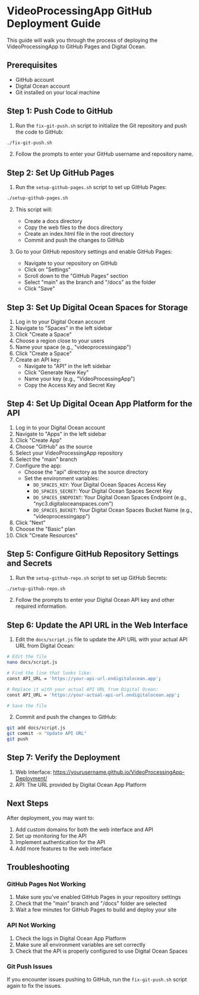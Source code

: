 # VideoProcessingApp GitHub Deployment Guide

This guide will walk you through the process of deploying the VideoProcessingApp to GitHub Pages and Digital Ocean.

## Prerequisites

- GitHub account
- Digital Ocean account
- Git installed on your local machine

## Step 1: Push Code to GitHub

1. Run the `fix-git-push.sh` script to initialize the Git repository and push the code to GitHub:

```bash
./fix-git-push.sh
```

2. Follow the prompts to enter your GitHub username and repository name.

## Step 2: Set Up GitHub Pages

1. Run the `setup-github-pages.sh` script to set up GitHub Pages:

```bash
./setup-github-pages.sh
```

2. This script will:
   - Create a docs directory
   - Copy the web files to the docs directory
   - Create an index.html file in the root directory
   - Commit and push the changes to GitHub

3. Go to your GitHub repository settings and enable GitHub Pages:
   - Navigate to your repository on GitHub
   - Click on "Settings"
   - Scroll down to the "GitHub Pages" section
   - Select "main" as the branch and "/docs" as the folder
   - Click "Save"

## Step 3: Set Up Digital Ocean Spaces for Storage

1. Log in to your Digital Ocean account
2. Navigate to "Spaces" in the left sidebar
3. Click "Create a Space"
4. Choose a region close to your users
5. Name your space (e.g., "videoprocessingapp")
6. Click "Create a Space"
7. Create an API key:
   - Navigate to "API" in the left sidebar
   - Click "Generate New Key"
   - Name your key (e.g., "VideoProcessingApp")
   - Copy the Access Key and Secret Key

## Step 4: Set Up Digital Ocean App Platform for the API

1. Log in to your Digital Ocean account
2. Navigate to "Apps" in the left sidebar
3. Click "Create App"
4. Choose "GitHub" as the source
5. Select your VideoProcessingApp repository
6. Select the "main" branch
7. Configure the app:
   - Choose the "api" directory as the source directory
   - Set the environment variables:
     - `DO_SPACES_KEY`: Your Digital Ocean Spaces Access Key
     - `DO_SPACES_SECRET`: Your Digital Ocean Spaces Secret Key
     - `DO_SPACES_ENDPOINT`: Your Digital Ocean Spaces Endpoint (e.g., "nyc3.digitaloceanspaces.com")
     - `DO_SPACES_BUCKET`: Your Digital Ocean Spaces Bucket Name (e.g., "videoprocessingapp")
8. Click "Next"
9. Choose the "Basic" plan
10. Click "Create Resources"

## Step 5: Configure GitHub Repository Settings and Secrets

1. Run the `setup-github-repo.sh` script to set up GitHub Secrets:

```bash
./setup-github-repo.sh
```

2. Follow the prompts to enter your Digital Ocean API key and other required information.

## Step 6: Update the API URL in the Web Interface

1. Edit the `docs/script.js` file to update the API URL with your actual API URL from Digital Ocean:

```bash
# Edit the file
nano docs/script.js

# Find the line that looks like:
const API_URL = 'https://your-api-url.ondigitalocean.app';

# Replace it with your actual API URL from Digital Ocean:
const API_URL = 'https://your-actual-api-url.ondigitalocean.app';

# Save the file
```

2. Commit and push the changes to GitHub:

```bash
git add docs/script.js
git commit -m "Update API URL"
git push
```

## Step 7: Verify the Deployment

1. Web Interface: https://yourusername.github.io/VideoProcessingApp-Deployment/
2. API: The URL provided by Digital Ocean App Platform

## Next Steps

After deployment, you may want to:

1. Add custom domains for both the web interface and API
2. Set up monitoring for the API
3. Implement authentication for the API
4. Add more features to the web interface

## Troubleshooting

### GitHub Pages Not Working

1. Make sure you've enabled GitHub Pages in your repository settings
2. Check that the "main" branch and "/docs" folder are selected
3. Wait a few minutes for GitHub Pages to build and deploy your site

### API Not Working

1. Check the logs in Digital Ocean App Platform
2. Make sure all environment variables are set correctly
3. Check that the API is properly configured to use Digital Ocean Spaces

### Git Push Issues

If you encounter issues pushing to GitHub, run the `fix-git-push.sh` script again to fix the issues.
